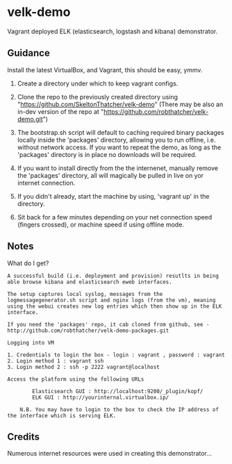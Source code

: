 velk-demo
=========

Vagrant deployed ELK (elasticsearch, logstash and kibana) demonstrator.

Guidance
--------

Install the latest VirtualBox, and Vagrant, this should be easy, ymmv.

1. Create a directory under which to keep vagrant configs.

2. Clone the repo to the previously created directory using "https://github.com/SkeltonThatcher/velk-demo" (There may be also an in-dev version of the repo at "https://github.com/robthatcher/velk-demo.git")

3. The bootstrap.sh script will default to caching required binary packages locally inside the 'packages' directory, allowing you to run offline, i.e. without network access. If you want to repeat the demo, as long as the 'packages' directory is in place no downloads will be required.
	
4. If you want to install directly from the the internenet, manually remove the 'packages' directory, all will magically be pulled in live on yor internet connection. 

5. If you didn't already, start the machine by using, 'vagrant up' in the directory.

6. Sit back for a few minutes depending on your net connection speed (fingers crossed), or machine speed if using offline mode.


Notes
-----

What do I get?

	A successful build (i.e. deployment and provision) resutlts in being able browse kibana and elasticsearch eweb interfaces.

	The setup captures local syslog, messages from the logmessagegenerator.sh script and nginx logs (from the vm), meaning using the webui creates new log entries which then show up in the ELK interface.

	If you need the 'packages' repo, it cab cloned from github, see - http://github.com/robthatcher/velk-demo-packages.git 

	Logging into VM

	1. Credentials to login the box - login : vagrant , password : vagrant
	2. Login method 1 : vagrant ssh
	3. Login method 2 : ssh -p 2222 vagrant@localhost

	Access the platform using the following URLs

        	Elasticsearch GUI : http://localhost:9200/_plugin/kopf/
        	ELK GUI : http://yourinternal.virtualbox.ip/

		N.B. You may have to login to the box to check the IP address of the interface which is serving ELK.

Credits
-------
Numerous internet resources were used in creating this demonstrator...

